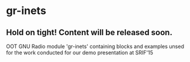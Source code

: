 # gr-inets
## Hold on tight! Content will be released soon.
OOT GNU Radio module 'gr-inets' containing blocks and examples unsed for the work conducted for our demo presentation at SRIF'15
